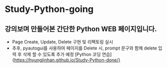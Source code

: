 # Study-Python-going
## 강의보며 만들어본 간단한 Python WEB 페이지입니다.
- Page Create, Update, Delete 구현 및 리팩토링 실시
- 추후, pyautogui를 사용하여 페이지를 Delete 시, prompt 문구와 함께 delete 입력 후 삭제 할 수 있도록 추가 예정
[Python 코딩 연습]{https://hyungjinhan.github.io/Study-Python-done/}
